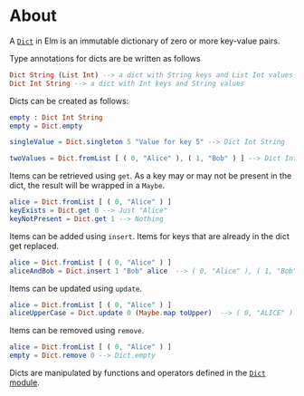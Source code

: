 # About

A [`Dict`][dict] in Elm is an immutable dictionary of zero or more key-value pairs.

Type annotations for dicts are be written as follows

```elm
Dict String (List Int) --> a dict with String keys and List Int values
Dict Int String --> a dict with Int keys and String values
```

Dicts can be created as follows:

```elm
empty : Dict Int String
empty = Dict.empty

singleValue = Dict.singleton 5 "Value for key 5" --> Dict Int String

twoValues = Dict.fromList [ ( 0, "Alice" ), ( 1, "Bob" ) ] --> Dict Int String
```

Items can be retrieved using `get`.
As a key may or may not be present in the dict, the result will be wrapped in a `Maybe`.

```elm
alice = Dict.fromList [ ( 0, "Alice" ) ]
keyExists = Dict.get 0 --> Just "Alice"
keyNotPresent = Dict.get 1 --> Nothing
```

Items can be added using `insert`. 
Items for keys that are already in the dict get replaced.

```elm
alice = Dict.fromList [ ( 0, "Alice" ) ]
aliceAndBob = Dict.insert 1 "Bob" alice  --> ( 0, "Alice" ), ( 1, "Bob" )
```

Items can be updated using `update`.

```elm
alice = Dict.fromList [ ( 0, "Alice" ) ]
aliceUpperCase = Dict.update 0 (Maybe.map toUpper)  --> ( 0, "ALICE" )
```

Items can be removed using `remove`.

```elm
alice = Dict.fromList [ ( 0, "Alice" ) ]
empty = Dict.remove 0 --> Dict.empty
```

Dicts are manipulated by functions and operators defined in the [`Dict` module][dict-module].

[dict]: https://riptutorial.com/elm/example/7088/dictionaries
[dict-module]: https://package.elm-lang.org/packages/elm/core/latest/Dict
